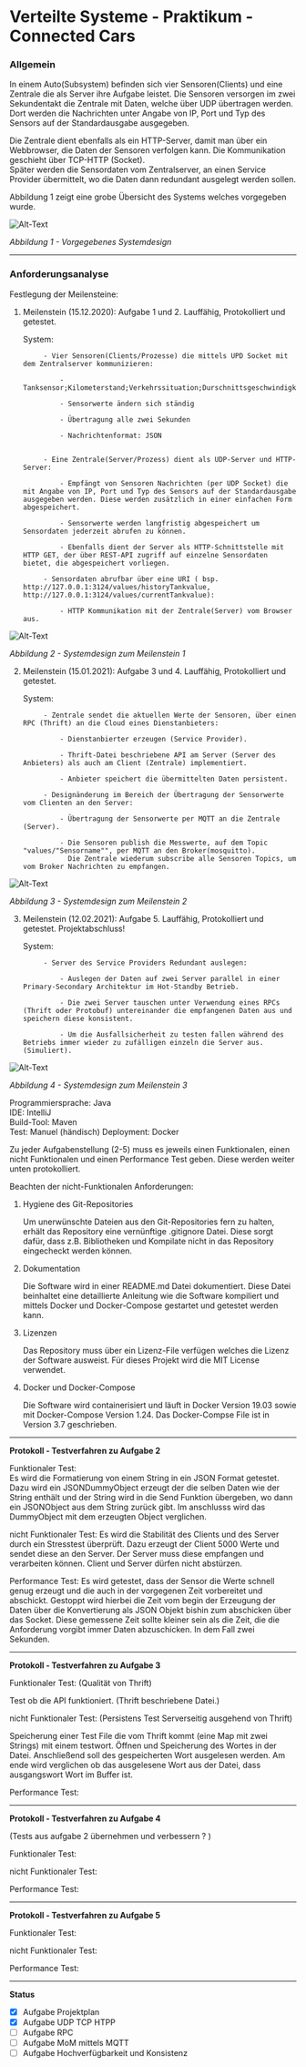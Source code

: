 # Verteilte Systeme - Praktikum - Connected Cars

### Allgemein

In einem Auto(Subsystem) befinden sich vier Sensoren(Clients) und eine Zentrale die als Server ihre Aufgabe leistet. Die Sensoren versorgen im zwei Sekundentakt die Zentrale mit Daten, welche über UDP übertragen werden.
Dort werden die Nachrichten unter Angabe von IP, Port und Typ des Sensors auf der Standardausgabe ausgegeben.

Die Zentrale dient ebenfalls als ein HTTP-Server, damit man über ein Webbrowser, die Daten der Sensoren verfolgen kann. Die Kommunikation geschieht über TCP-HTTP (Socket).  
Später werden die Sensordaten vom Zentralserver, an einen Service Provider übermittelt, wo die Daten dann redundant ausgelegt werden sollen.

Abbildung 1 zeigt eine grobe Übersicht des Systems welches vorgegeben wurde.

![Alt-Text](res/Abbildung1.png)

_Abbildung 1 - Vorgegebenes Systemdesign_

___
### __Anforderungsanalyse__  

Festlegung der Meilensteine:
1. Meilenstein (15.12.2020): Aufgabe 1 und 2. Lauffähig, Protokolliert und getestet.

    System: 

            - Vier Sensoren(Clients/Prozesse) die mittels UPD Socket mit dem Zentralserver kommunizieren:

                - Tanksensor;Kilometerstand;Verkehrssituation;Durschnittsgeschwindigkeit

                - Sensorwerte ändern sich ständig

                - Übertragung alle zwei Sekunden
                
                - Nachrichtenformat: JSON


            - Eine Zentrale(Server/Prozess) dient als UDP-Server und HTTP-Server:

                - Empfängt von Sensoren Nachrichten (per UDP Socket) die mit Angabe von IP, Port und Typ des Sensors auf der Standardausgabe ausgegeben werden. Diese werden zusätzlich in einer einfachen Form abgespeichert.

                - Sensorwerte werden langfristig abgespeichert um Sensordaten jederzeit abrufen zu können.
                
                - Ebenfalls dient der Server als HTTP-Schnittstelle mit HTTP GET, der über REST-API zugriff auf einzelne Sensordaten bietet, die abgespeichert vorliegen. 

            - Sensordaten abrufbar über eine URI ( bsp. http://127.0.0.1:3124/values/historyTankvalue, http://127.0.0.1:3124/values/currentTankvalue):

                - HTTP Kommunikation mit der Zentrale(Server) vom Browser aus.


![Alt-Text](res/Abbildung2.png)

_Abbildung 2 - Systemdesign zum Meilenstein 1_

2. Meilenstein (15.01.2021): Aufgabe 3 und 4. Lauffähig, Protokolliert und getestet.

    System: 

            - Zentrale sendet die aktuellen Werte der Sensoren, über einen RPC (Thrift) an die Cloud eines Dienstanbieters:

                - Dienstanbierter erzeugen (Service Provider).

                - Thrift-Datei beschriebene API am Server (Server des Anbieters) als auch am Client (Zentrale) implementiert.

                - Anbieter speichert die übermittelten Daten persistent.

            - Designänderung im Bereich der Übertragung der Sensorwerte vom Clienten an den Server:

                - Übertragung der Sensorwerte per MQTT an die Zentrale (Server).
                
                - Die Sensoren publish die Messwerte, auf dem Topic "values/"Sensorname"", per MQTT an den Broker(mosquitto). 
                  Die Zentrale wiederum subscribe alle Sensoren Topics, um vom Broker Nachrichten zu empfangen.

![Alt-Text](res/Abbildung3.png)

_Abbildung 3 - Systemdesign zum Meilenstein 2_

3. Meilenstein (12.02.2021): Aufgabe 5. Lauffähig, Protokolliert und getestet. Projektabschluss!

    System: 

            - Server des Service Providers Redundant auslegen:

                - Auslegen der Daten auf zwei Server parallel in einer Primary-Secondary Architektur im Hot-Standby Betrieb.

                - Die zwei Server tauschen unter Verwendung eines RPCs (Thrift oder Protobuf) untereinander die empfangenen Daten aus und speichern diese konsistent.

                - Um die Ausfallsicherheit zu testen fallen während des Betriebs immer wieder zu zufälligen einzeln die Server aus. (Simuliert).

![Alt-Text](res/Abbildung4.png)      

_Abbildung 4 - Systemdesign zum Meilenstein 3_

Programmiersprache: Java  
IDE: IntelliJ  
Build-Tool: Maven  
Test: Manuel (händisch)
Deployment: Docker

Zu jeder Aufgabenstellung (2-5) muss es jeweils einen Funktionalen, einen nicht Funktionalen und einen Performance Test geben. Diese werden weiter unten protokolliert. 

Beachten der nicht-Funktionalen Anforderungen:
1.  Hygiene des Git-Repositories

    Um unerwünschte Dateien aus den Git-Repositories fern zu halten, erhält das Repository eine vernünftige .gitignore Datei. Diese sorgt dafür, dass z.B. Bibliotheken und Kompilate nicht in das Repository eingecheckt werden können.

2.  Dokumentation

    Die Software wird in einer README.md Datei dokumentiert. Diese Datei beinhaltet eine detaillierte Anleitung wie die Software kompiliert und mittels Docker und Docker-Compose gestartet und getestet werden kann.

3.  Lizenzen

    Das Repository muss über ein Lizenz-File verfügen welches die Lizenz der Software ausweist. Für dieses Projekt wird die MIT License verwendet.

4.  Docker und Docker-Compose

    Die Software wird containerisiert und läuft in Docker Version 19.03 sowie mit Docker-Compose Version 1.24. Das Docker-Compse File ist in Version 3.7 geschrieben.


___
__Protokoll - Testverfahren zu Aufgabe 2__  


Funktionaler Test:  
Es wird die Formatierung von einem String in ein JSON Format getestet. Dazu wird ein JSONDummyObject erzeugt der die selben Daten wie der String enthält und der String wird in die Send Funktion übergeben, wo dann ein JSONObject aus dem String zurück gibt. Im anschlusss wird das DummyObject mit dem erzeugten Object verglichen.



nicht Funktionaler Test:
Es wird die Stabilität des Clients und des Server durch ein Stresstest überprüft.
Dazu erzeugt der Client 5000 Werte und sendet diese an den Server. Der Server muss diese empfangen und verarbeiten können. Client und Server dürfen nicht abstürzen.



Performance Test:
Es wird getestet, dass der Sensor die Werte schnell genug erzeugt und die auch in der vorgegenen Zeit vorbereitet und abschickt.
Gestoppt wird hierbei die Zeit vom begin der Erzeugung der Daten über die Konvertierung als JSON Objekt bishin zum abschicken über das Socket.
Diese gemessene Zeit sollte kleiner sein als die Zeit, die die Anforderung vorgibt immer Daten abzuschicken. In dem Fall zwei Sekunden. 

___

__Protokoll - Testverfahren zu Aufgabe 3__  

Funktionaler Test:  (Qualität von Thrift)

Test ob die API funktioniert. (Thrift beschriebene Datei.)

nicht Funktionaler Test:    (Persistens Test Serverseitig ausgehend von Thrift)

Speicherung einer Test File die vom Thrift kommt (eine Map mit zwei Strings) mit einem testwort. Öffnen und Speicherung des Wortes in der Datei. Anschließend soll des gespeicherten Wort ausgelesen werden. Am ende wird verglichen ob das ausgelesene Wort aus der Datei, dass ausgangswort Wort im Buffer ist.

Performance Test:

___

__Protokoll - Testverfahren zu Aufgabe 4__  


(Tests aus aufgabe 2 übernehmen und verbessern ? )

Funktionaler Test:  



nicht Funktionaler Test:    

Performance Test:

___

__Protokoll - Testverfahren zu Aufgabe 5__  

Funktionaler Test:  

nicht Funktionaler Test:    

Performance Test:

___

__Status__

- [x] Aufgabe Projektplan
- [x] Aufgabe UDP TCP HTPP
- [ ] Aufgabe RPC
- [ ] Aufgabe MoM mittels MQTT
- [ ] Aufgabe Hochverfügbarkeit und Konsistenz
